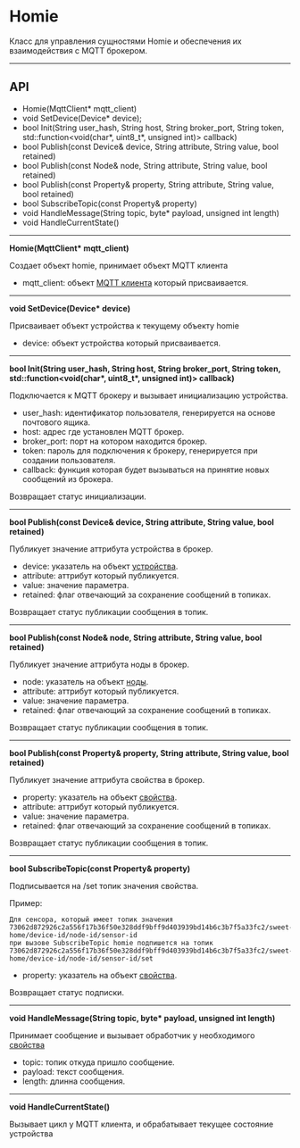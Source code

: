 # Homie 


Класс для управления сущностями Homie и обеспечения их взаимодействия с MQTT брокером.

***
## API

- Homie(MqttClient* mqtt_client)
- void SetDevice(Device* device);
- bool Init(String user_hash, String host, String broker_port, String token, std::function<void(char*, uint8_t*, unsigned int)> callback)
- bool Publish(const Device& device, String attribute, String value, bool retained)
- bool Publish(const Node& node, String attribute, String value, bool retained)
- bool Publish(const Property& property, String attribute, String value, bool retained)
- bool SubscribeTopic(const Property& property)
- void HandleMessage(String topic, byte* payload, unsigned int length)
- void HandleCurrentState()

***

**Homie(MqttClient\* mqtt_client)**

Создает объект homie, принимает объект MQTT клиента 

- mqtt_client: объект [MQTT клиента](../mqtt_client/src/README.md) который присваивается.

***

**void SetDevice(Device\* device)**

Присваивает объект устройства к текущему объекту homie

- device: объект устройства который присваивается.

***

**bool Init(String user_hash, String host, String broker_port, String token, std::function<void(char\*, uint8_t\*, unsigned int)> callback)**

Подключается к MQTT брокеру и вызывает инициализацию устройства.

- user_hash: идентификатор пользователя, генерируется на основе почтового ящика.
- host: адрес где установлен MQTT брокер.
- broker_port: порт на котором находится брокер.
- token: пароль для подключения к брокеру, генерируется при создании пользователя.
- callback: функция которая будет вызываться  на принятие новых сообщений из брокера. 

Возвращает статус инициализации.

***

**bool Publish(const Device& device, String attribute, String value, bool retained)**

Публикует значение аттрибута устройства в брокер.

- device: указатель на объект [устройства](device/README.md).
- attribute: аттрибут который публикуется.
- value: значение параметра.
- retained: флаг отвечающий за сохранение сообщений в топиках.

Возвращает статус публикации сообщения в топик.

***

**bool Publish(const Node& node, String attribute, String value, bool retained)**

Публикует значение аттрибута ноды в брокер.

- node: указатель на объект [ноды](node/README.md).
- attribute: аттрибут который публикуется.
- value: значение параметра.
- retained: флаг отвечающий за сохранение сообщений в топиках.

Возвращает статус публикации сообщения в топик.

***

**bool Publish(const Property& property, String attribute, String value, bool retained)**

Публикует значение аттрибута свойства в брокер.

- property: указатель на объект [свойства](property/README.md).
- attribute: аттрибут который публикуется.
- value: значение параметра.
- retained: флаг отвечающий за сохранение сообщений в топиках.

Возвращает статус публикации сообщения в топик.

***

**bool SubscribeTopic(const Property& property)**

Подписывается на /set топик значения свойства.

Пример: 
```
Для сенсора, который имеет топик значения 73062d872926c2a556f17b36f50e328ddf9bff9d403939bd14b6c3b7f5a33fc2/sweet-home/device-id/node-id/sensor-id
при вызове SubscribeTopic homie подпишется на топик 73062d872926c2a556f17b36f50e328ddf9bff9d403939bd14b6c3b7f5a33fc2/sweet-home/device-id/node-id/sensor-id/set
```

- property: указатель на объект [свойства](property/README.md).

Возвращает статус подписки.

***

**void HandleMessage(String topic, byte\* payload, unsigned int length)**

Принимает сообщение и вызывает обработчик у необходимого [свойства](../property/README.md)

- topic: топик откуда пришло сообщение.
- payload: текст сообщения.
- length: длинна сообщения.

***

**void HandleCurrentState()**

Вызывает цикл у MQTT клиента, и обрабатывает текущее состояние устройства
